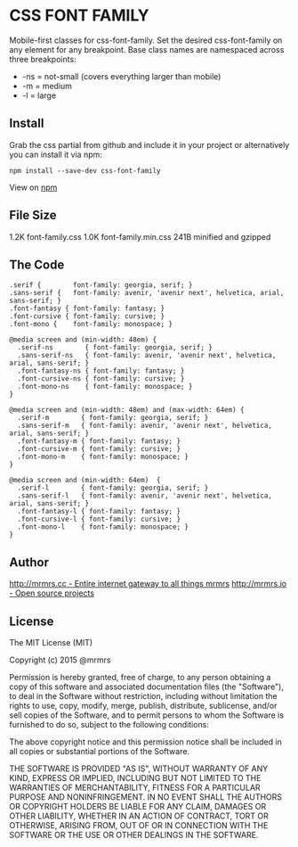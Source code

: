 # CSS FONT FAMILY

  Mobile-first classes for css-font-family.
  Set the desired css-font-family on any element for any breakpoint.
  Base class names are namespaced across three breakpoints:

*  -ns = not-small (covers everything larger than mobile)
*  -m  = medium
*  -l  = large

## Install
Grab the css partial from github and include it in your project or alternatively
you can install it via npm:
```
npm install --save-dev css-font-family
```
View on [npm](https://www.npmjs.org/package/css-font-family)


## File Size

1.2K font-family.css
1.0K font-family.min.css
241B minified and gzipped

## The Code
```
.serif {        font-family: georgia, serif; }
.sans-serif {   font-family: avenir, 'avenir next', helvetica, arial, sans-serif; }
.font-fantasy { font-family: fantasy; }
.font-cursive { font-family: cursive; }
.font-mono {    font-family: monospace; }

@media screen and (min-width: 48em) {
  .serif-ns        { font-family: georgia, serif; }
  .sans-serif-ns   { font-family: avenir, 'avenir next', helvetica, arial, sans-serif; }
  .font-fantasy-ns { font-family: fantasy; }
  .font-cursive-ns { font-family: cursive; }
  .font-mono-ns    { font-family: monospace; }
}

@media screen and (min-width: 48em) and (max-width: 64em) {
  .serif-m        { font-family: georgia, serif; }
  .sans-serif-m   { font-family: avenir, 'avenir next', helvetica, arial, sans-serif; }
  .font-fantasy-m { font-family: fantasy; }
  .font-cursive-m { font-family: cursive; }
  .font-mono-m    { font-family: monospace; }
}

@media screen and (min-width: 64em)  {
  .serif-l        { font-family: georgia, serif; }
  .sans-serif-l   { font-family: avenir, 'avenir next', helvetica, arial, sans-serif; }
  .font-fantasy-l { font-family: fantasy; }
  .font-cursive-l { font-family: cursive; }
  .font-mono-l    { font-family: monospace; }
}

```

## Author

[http://mrmrs.cc - Entire internet gateway to all things mrmrs](http://mrmrs.cc)
[http://mrmrs.io - Open source projects](http://mrmrs.io)

## License

The MIT License (MIT)

Copyright (c) 2015 @mrmrs

Permission is hereby granted, free of charge, to any person obtaining a copy
of this software and associated documentation files (the "Software"), to deal
in the Software without restriction, including without limitation the rights
to use, copy, modify, merge, publish, distribute, sublicense, and/or sell
copies of the Software, and to permit persons to whom the Software is
furnished to do so, subject to the following conditions:

The above copyright notice and this permission notice shall be included in
all copies or substantial portions of the Software.

THE SOFTWARE IS PROVIDED "AS IS", WITHOUT WARRANTY OF ANY KIND, EXPRESS OR
IMPLIED, INCLUDING BUT NOT LIMITED TO THE WARRANTIES OF MERCHANTABILITY,
FITNESS FOR A PARTICULAR PURPOSE AND NONINFRINGEMENT. IN NO EVENT SHALL THE
AUTHORS OR COPYRIGHT HOLDERS BE LIABLE FOR ANY CLAIM, DAMAGES OR OTHER
LIABILITY, WHETHER IN AN ACTION OF CONTRACT, TORT OR OTHERWISE, ARISING FROM,
OUT OF OR IN CONNECTION WITH THE SOFTWARE OR THE USE OR OTHER DEALINGS IN
THE SOFTWARE.


